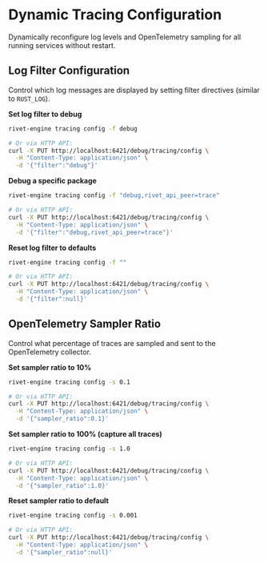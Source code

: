 # Dynamic Tracing Configuration

Dynamically reconfigure log levels and OpenTelemetry sampling for all running services without restart.

## Log Filter Configuration

Control which log messages are displayed by setting filter directives (similar to `RUST_LOG`).

**Set log filter to debug**

```bash
rivet-engine tracing config -f debug

# Or via HTTP API:
curl -X PUT http://localhost:6421/debug/tracing/config \
  -H "Content-Type: application/json" \
  -d '{"filter":"debug"}'
```

**Debug a specific package**

```bash
rivet-engine tracing config -f "debug,rivet_api_peer=trace"

# Or via HTTP API:
curl -X PUT http://localhost:6421/debug/tracing/config \
  -H "Content-Type: application/json" \
  -d '{"filter":"debug,rivet_api_peer=trace"}'
```

**Reset log filter to defaults**

```bash
rivet-engine tracing config -f ""

# Or via HTTP API:
curl -X PUT http://localhost:6421/debug/tracing/config \
  -H "Content-Type: application/json" \
  -d '{"filter":null}'
```

## OpenTelemetry Sampler Ratio

Control what percentage of traces are sampled and sent to the OpenTelemetry collector.

**Set sampler ratio to 10%**

```bash
rivet-engine tracing config -s 0.1

# Or via HTTP API:
curl -X PUT http://localhost:6421/debug/tracing/config \
  -H "Content-Type: application/json" \
  -d '{"sampler_ratio":0.1}'
```

**Set sampler ratio to 100% (capture all traces)**

```bash
rivet-engine tracing config -s 1.0

# Or via HTTP API:
curl -X PUT http://localhost:6421/debug/tracing/config \
  -H "Content-Type: application/json" \
  -d '{"sampler_ratio":1.0}'
```

**Reset sampler ratio to default**

```bash
rivet-engine tracing config -s 0.001

# Or via HTTP API:
curl -X PUT http://localhost:6421/debug/tracing/config \
  -H "Content-Type: application/json" \
  -d '{"sampler_ratio":null}'
```

